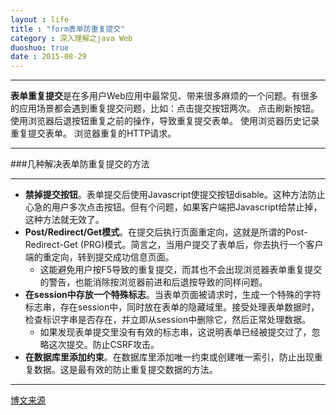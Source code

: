 ```yaml
---
layout : life
title : "form表单防重复提交"
category : 深入理解之java Web
duoshuo: true
date : 2015-08-29
---
```


------

**表单重复提交**是在多用户Web应用中最常见、带来很多麻烦的一个问题。有很多的应用场景都会遇到重复提交问题，比如：点击提交按钮两次。 点击刷新按钮。 使用浏览器后退按钮重复之前的操作，导致重复提交表单。 使用浏览器历史记录重复提交表单。 浏览器重复的HTTP请求。

-------------

###几种解决表单防重复提交的方法

-------------

* **禁掉提交按钮**。表单提交后使用Javascript使提交按钮disable。这种方法防止心急的用户多次点击按钮。但有个问题，如果客户端把Javascript给禁止掉，这种方法就无效了。
* **Post/Redirect/Get模式**。在提交后执行页面重定向，这就是所谓的Post-Redirect-Get (PRG)模式。简言之，当用户提交了表单后，你去执行一个客户端的重定向，转到提交成功信息页面。
	* 这能避免用户按F5导致的重复提交，而其也不会出现浏览器表单重复提交的警告，也能消除按浏览器前进和后退按导致的同样问题。
* **在session中存放一个特殊标志**。当表单页面被请求时，生成一个特殊的字符标志串，存在session中，同时放在表单的隐藏域里。接受处理表单数据时，检查标识字串是否存在，并立即从session中删除它，然后正常处理数据。
	* 如果发现表单提交里没有有效的标志串，这说明表单已经被提交过了，忽略这次提交。防止CSRF攻击。
* **在数据库里添加约束**。在数据库里添加唯一约束或创建唯一索引，防止出现重复数据。这是最有效的防止重复提交数据的方法。

-------------

[博文来源](http://www.jb51.net/web/248680.html)